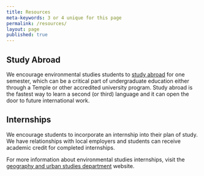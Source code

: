 ```yaml
---
title: Resources
meta-keywords: 3 or 4 unique for this page
permalink: /resources/
layout: page
published: true
---
```

## Study Abroad

We encourage environmental studies students to [study abroad](http://studyabroad.temple.edu/) for one semester, which can be a critical part of undergraduate education either through a Temple or other accredited university program. Study abroad is the fastest way to learn a second (or third) language and it can open the door to future international work.

## Internships

We encourage students to incorporate an internship into their plan of study. We have relationships with local employers and students can receive academic credit for completed internships.

For more information about environmental studies internships, visit the [geography and urban studies department](https://develop.cla.temple.edu/geography-and-urban-studies/resources/#internships) website.